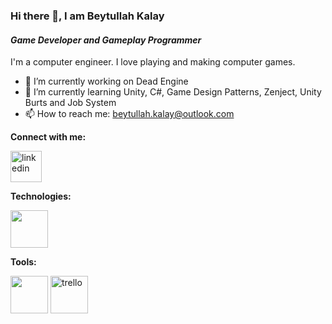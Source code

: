 ### Hi there 👋, I am Beytullah Kalay
#### *Game Developer and Gameplay Programmer*

I'm a computer engineer. I love playing and making computer games. 

- 🔭 I’m currently working on Dead Engine
- 🌱 I’m currently learning Unity, C#, Game Design Patterns, Zenject, Unity Burts and Job System
- 📫 How to reach me: beytullah.kalay@outlook.com 

**Connect with me:**

[<img src='https://cdn-icons-png.flaticon.com/512/174/174857.png' alt='linkedin' height='50'>](https://www.linkedin.com/in/beytullah-kalay/)  

**Technologies:**

<img src='https://skillicons.dev/icons?i=cpp,cs' height='60'>

**Tools:**

<img src='https://skillicons.dev/icons?i=discord,unity,visualstudio,vscode,git,rider' height='60'> <img src='https://cdn.worldvectorlogo.com/logos/trello.svg' alt='trello' height='60'>
